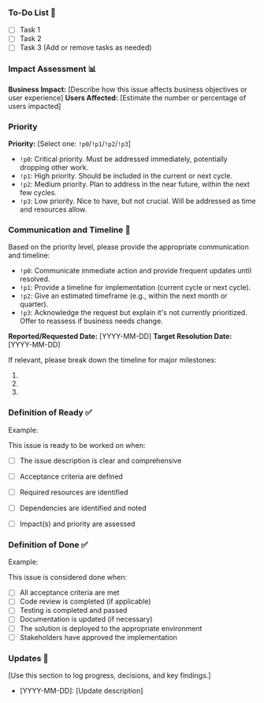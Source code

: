 ### To-Do List 📝
- [ ] Task 1
- [ ] Task 2
- [ ] Task 3
(Add or remove tasks as needed)

### Impact Assessment 📊

**Business Impact:** [Describe how this issue affects business objectives or user experience]
**Users Affected:** [Estimate the number or percentage of users impacted]

### Priority

**Priority:** [Select one: `!p0`/`!p1`/`!p2`/`!p3`]
- `!p0`: Critical priority. Must be addressed immediately, potentially dropping other work.
- `!p1`: High priority. Should be included in the current or next cycle.
- `!p2`: Medium priority. Plan to address in the near future, within the next few cycles.
- `!p3`: Low priority. Nice to have, but not crucial. Will be addressed as time and resources allow.

### Communication and Timeline 📅

Based on the priority level, please provide the appropriate communication and timeline:

- `!p0`: Communicate immediate action and provide frequent updates until resolved.
- `!p1`: Provide a timeline for implementation (current cycle or next cycle).
- `!p2`: Give an estimated timeframe (e.g., within the next month or quarter).
- `!p3`: Acknowledge the request but explain it's not currently prioritized. Offer to reassess if business needs change.

**Reported/Requested Date:** [YYYY-MM-DD]
**Target Resolution Date:** [YYYY-MM-DD]

If relevant, please break down the timeline for major milestones:

1. [Milestone 1]: [Date]
2. [Milestone 2]: [Date]
3. [Milestone 3]: [Date]

### Definition of Ready ✅

Example:

This issue is ready to be worked on when:
- [ ] The issue description is clear and comprehensive
- [ ] Acceptance criteria are defined
- [ ] Required resources are identified
- [ ] Dependencies are identified and noted
- [ ] Impact(s) and priority are assessed


### Definition of Done ✅

Example:

This issue is considered done when:
- [ ] All acceptance criteria are met
- [ ] Code review is completed (if applicable)
- [ ] Testing is completed and passed
- [ ] Documentation is updated (if necessary)
- [ ] The solution is deployed to the appropriate environment
- [ ] Stakeholders have approved the implementation

### Updates 🔄

[Use this section to log progress, decisions, and key findings.]

- [YYYY-MM-DD]: [Update description]